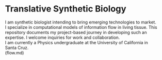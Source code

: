 # Translative Synthetic Biology
I am synthetic biologist intending to bring emerging technologies to market. I specialize in computational models of information flow in living tissue. This repository documents my project-based journey in developing such an expertise. I welcome inquiries for work and collaboration.  
I am currently a Physics undergraduate at the University of California in Santa Cruz.  
(flow.md)  
